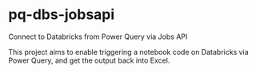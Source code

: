 # pq-dbs-jobsapi
Connect to Databricks from Power Query via Jobs API

This project aims to enable triggering a notebook code on Databricks via Power Query, and get the output back into Excel.